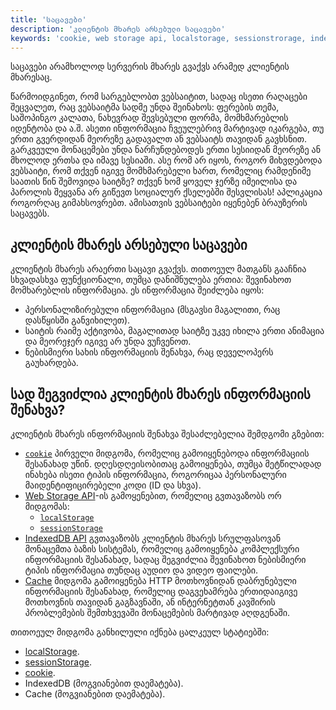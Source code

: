 ```yaml
---
title: 'საცავები'
description: 'კლიენტის მხარეს არსებული საცავები'
keywords: 'cookie, web storage api, localstorage, sessionstrorage, indexeddb api, cache, საცავი, კლიენტის მხარეს არსებუოლი საცავი, ლოკალური შენახვა, სესიური შენახვა, ქუქი'
---
```


საცავები არამხოლოდ სერვერის მხარეს გვაქვს არამედ კლიენტის მხარესაც.

წარმოიდგინეთ, რომ სარგებლობთ ვებსაიტით, სადაც ისეთი რაღაცები შეცვალეთ, რაც ვებსაიტმა სადმე უნდა შეინახოს:
ფერების თემა, საშოპინგო კალათა, ნახევრად შევსებული ფორმა, მომხმარებლის იდენტობა და ა.შ.
ასეთი ინფორმაცია ჩვეულებრივ მარტივად იკარგება, თუ ერთი გვერდიდან მეორეზე გადავალთ ან ვებსაიტს თავიდან გავხსნით.
გარკვეული მონაცემები უნდა ნარჩუნდებოდეს ერთი სესიიდან მეორეზე ან მხოლოდ ერთსა და იმავე სესიაში.
ასე რომ არ იყოს, როგორ მიხვდებოდა ვებსაიტი, რომ თქვენ იგივე მომხმარებელი ხართ, რომელიც რამდენიმე საათის წინ შემოვიდა საიტზე?
თქვენ ხომ ყოველ ჯერზე იმეილისა და პაროლის შეყვანა არ გიწევთ სოციალურ ქსელებში შესვლისას! აპლიკაცია როგორღაც გიმახსოვრებთ.
ამისათვის ვებსაიტები იყენებენ ბრაუზერის საცავებს.

## კლიენტის მხარეს არსებული საცავები

კლიენტის მხარეს არაერთი საცავი გვაქვს. თითოეულ მათგანს გააჩნია სხვადასხვა ფუნქციონალი, თუმცა დანიშნულება ერთია: შევინახოთ მომხარებლის ინფორმაცია. ეს ინფორმაცია შეიძლება იყოს:

- პერსონალიზირებული ინფორმაცია (მსგავსი მაგალითი, რაც დასწყისში განვიხილეთ).
- საიტის რაიმე აქტივობა, მაგალითად საიტზე უკვე იხილა ერთი ანიმაცია და მეორეჯერ იგივე არ უნდა ვუჩვენოთ.
- ნებისმიერი სახის ინფორმაციის შენახვა, რაც დეველოპერს გაუხარდება.

## სად შეგვიძლია კლიენტის მხარეს ინფორმაციის შენახვა?

კლიენტის მხარეს ინფორმაციის შენახვა შესაძლებელია შემდგომი გზებით:

- [`cookie`](./doc/guides/javascript/storages/cookie) პირველი მიდგომა, რომელიც გამოიყენებოდა ინფორმაციის შესანახად უწინ. დღესდღეისობითაც გამოიყენება, თუმცა მეტწილადად ინახება ისეთი ტიპის ინფორმაცია, როგორიცაა პერსონალური მაიდენტიფიცირებელი კოდი (ID და სხვა).
- [Web Storage API](https://developer.mozilla.org/en-US/docs/Web/API/Web_Storage_API)-ის გამოყენებით, რომელიც გვთავაზობს ორ მიდგომას:
  - [`localStorage`](./doc/guides/javascript/storages/local)
  - [`sessionStorage`](./doc/guides/javascript/storages/session)
- [IndexedDB API](https://developer.mozilla.org/en-US/docs/Web/API/IndexedDB_API) გვთავაზობს კლიენტის მხარეს სრულფასოვან მონაცემთა ბაზის სისტემას, რომელიც გამოიყენება კომპლექსური ინფორმაციის შესანახად, სადაც შეგვიძლია შევინახოთ ნებისმიერი ტიპის ინფორმაცია თუნდაც აუდიო და ვიდეო ფაილები.
- [Cache](https://developer.mozilla.org/en-US/docs/Web/API/Cache) მიდგომა გამოიყენება HTTP მოთხოვნიდან დაბრუნებული ინფორმაციის შესანახად, რომელიც დაგვეხამრება ერთიდაიგივე მოთხოვნის თავიდან გაგზავნაში, ან ინტერნეტთან კავშირის პრობლემების შემთხვევაში მონაცემების მარტივად აღდგენაში.

თითოეულ მიდგომა განხილული იქნება ცალკეულ სტატიებში:

- [localStorage](./doc/guides/javascript/storages/local).
- [sessionStorage](./doc/guides/javascript/storages/session).
- [cookie](./doc/guides/javascript/storages/cookie).
- IndexedDB (მოგვიანებით დაემატება).
- Cache (მოგვიანებით დაემატება).
